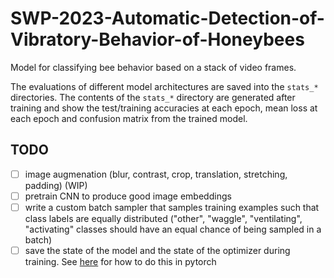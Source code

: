 # SWP-2023-Automatic-Detection-of-Vibratory-Behavior-of-Honeybees

Model for classifying bee behavior based on a stack of video frames.

The evaluations of different model architectures are saved into the `stats_*` directories.
The contents of the `stats_*` directory are generated after training and show the test/training accuracies at each epoch,
mean loss at each epoch and confusion matrix from the trained model.

## TODO

-   [ ] image augmenation (blur, contrast, crop, translation, stretching, padding) (WIP)
-   [ ] pretrain CNN to produce good image embeddings
-   [ ] write a custom batch sampler that samples training examples such that class labels are equally distributed ("other", "waggle", "ventilating", "activating" classes should have an equal chance of being sampled in a batch)
-   [ ] save the state of the model and the state of the optimizer during training. See [here](https://pytorch.org/tutorials/beginner/saving_loading_models.html) for how to do this in pytorch